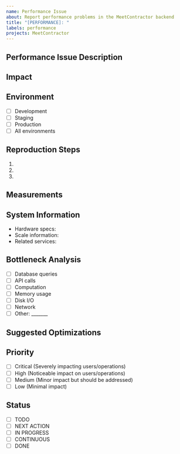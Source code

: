 ```yaml
---
name: Performance Issue
about: Report performance problems in the MeetContractor backend
title: "[PERFORMANCE]: "
labels: performance
projects: MeetContractor
---
```


<!-- This template is for reporting performance issues in the MeetContractor. -->

## Performance Issue Description
<!-- Describe the performance problem -->

## Impact
<!-- How does this impact users or system operations? -->

## Environment
<!-- In which environment does this issue occur? -->
- [ ] Development
- [ ] Staging
- [ ] Production
- [ ] All environments

## Reproduction Steps
<!-- Steps to reproduce the performance issue -->
1. 
2. 
3. 

## Measurements
<!-- Include any metrics, benchmarks, or profiling data if available -->

## System Information
- Hardware specs: <!-- e.g., CPU, Memory, Disk -->
- Scale information: <!-- e.g., number of users, request volume -->
- Related services: <!-- Any specific services affected -->

## Bottleneck Analysis
<!-- If known, what appears to be the bottleneck? -->
- [ ] Database queries
- [ ] API calls
- [ ] Computation
- [ ] Memory usage
- [ ] Disk I/O
- [ ] Network
- [ ] Other: _______

## Suggested Optimizations
<!-- Any ideas for improving performance? -->

## Priority
<!-- How critical is this performance issue? -->
- [ ] Critical (Severely impacting users/operations)
- [ ] High (Noticeable impact on users/operations)
- [ ] Medium (Minor impact but should be addressed)
- [ ] Low (Minimal impact)

## Status
<!-- Project board status - one will be checked or set by maintainers -->
- [ ] TODO
- [ ] NEXT ACTION
- [ ] IN PROGRESS
- [ ] CONTINUOUS
- [ ] DONE